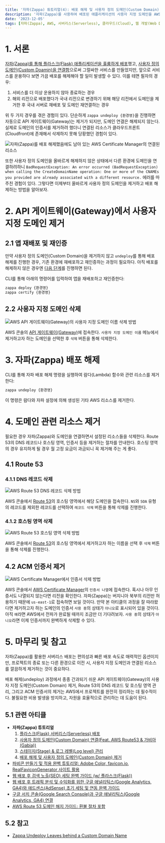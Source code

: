 ```yaml
---
title: '자파(Zappa) 튜토리얼(4): 배포 해제 및 사용자 정의 도메인(Custom Domain) 제거'
description: '자파(Zappa)를 사용하여 배포된 애플리케이션의 사용자 지정 도메인을 AWS에서 안전하게 제거하는 방법을 단계별로 안내한다. 배포 해제(Undeploy) 후에도 남아있는 도메인을 제거하여 깔끔하게 프로젝트 종료 및 리전 변경 시 재배포 전의 클린업 방법을 배운다.'
date: '2023-12-05'
tags: [자파(Zappa), AWS, 서버리스(Serverless), 클라우드(Cloud), 웹 개발(Web Development), 사용자 정의 도메인(Custom Domain), 클라우드프론트(Cloudfront), ACM]
---
```

# 1. 서론

[자파(Zappa)를 통해 플라스크(Flask) 애플리케이션을 훌륭하게 배포](/zappa-flask-serverless-deployment)했고, [사용자 정의 도메인(Custom Doamin)을 연결함](/zappa-custom-domain-route53-gabia)으로써 그럴싸한 서비스를 만들었지만, 앞으로 서비스를 운용하다 보면 가끔 배포를 해제해야 할 일이 발생할 수 있다. 이를 테면 필자의 경우:

1. 서비스를 더 이상 운용하지 않아 종료하는 경우
2. 해외 리전으로 배포했다가 국내 리전으로 변경하기 위해 해당 리전에서 도메인을 제거한 후 국내 서버로 재배포 및 도메인 재연결하는 경우

위 두 가지 경우를 겪은 경험이 있다. 단순하게 `zappa undeploy {환경명}`을 진행하면 자동으로 API 게이트웨이(Gateway)는 제거가 되지만, 도메인 연결은 해제되지 않는다. 실제로 도메인의 인증서를 제거하려 했더니 연결된 리소스가 클라우드프론트(Cloudfront)에 존재해서 삭제하지 못해 당황했던 경험이 있다.

![자파(Zappa)를 배포 해제했음에도 남아 있는 AWS Certificate Manager의 연결된 리소스](https://yoonminlee-blog-image.s3.ap-northeast-2.amazonaws.com/zappa-undeploy-custom-domain-removal-1.png)

또한 사용자 정의 도메인을 올바르게 해제하지 않은 상태에서 다른 환경에 도메인을 연결하려하니 `BadRequestException: An error occurred (BadRequestException) when calling the CreateDomainName operation: One or more of the CNAMEs you provided are already associated with a different resource.` 에러를 마주친 경험이 있다. 그렇다면 이제부터 올바르게 사용자 정의 도메인을 제거하고 배포 해제하는 방법을 알아보자.


# 2. API 게이트웨이(Gateway)에서 사용자 지정 도메인 제거

## 2.1 앱 재배포 및 재인증 

만약 사용자 정의 도메인(Custom Domain)을 제거하지 않고 `undeploy`를 통해 배포 해제를 진행한 경우, 기존 환경에 재배포하고 재인증하는 과정이 필요하다. 아직 배포를 해제하지 않은 경우엔 [다음 단계](#22)를 진행하면 된다.

CLI를 통해 아래의 명령어를 입력하여 앱을 재배포하고 재인증한다:

```sh
zappa deploy {환경명}
zappa certify {환경명}
```

## 2.2 사용자 지정 도메인 삭제

![AWS API 게이트웨이(Gateway)의 사용자 지정 도메인 이름 삭제 방법](https://yoonminlee-blog-image.s3.ap-northeast-2.amazonaws.com/zappa-undeploy-custom-domain-removal-2.png)

AWS 콘솔의 [API 게이트웨이(Gateway)](https://ap-northeast-2.console.aws.amazon.com/apigateway)에 접속한다. `사용자 지정 도메인 이름` 메뉴에서 제거하고자 하는 도메인을 선택한 후 `삭제` 버튼을 통해 삭제한다.

# 3. 자파(Zappa) 배포 해제

CLI를 통해 자파 배포 해제 명령을 실행하여 람다(Lambda) 함수와 관련 리소스를 제거한다:

```sh
zappa undeploy {환경명}
```

이 명령은 람다와 자파 설정에 의해 생성된 기타 AWS 리소스를 제거한다.

# 4. 도메인 관련 리소스 제거

필요한 경우 자파(Zappa)와 도메인을 연결하면서 설정된 리소스들을 삭제한다. Route 53의 DNS 레코드나 호스팅 영역, 인증서 등을 제거하는 절차를 안내한다. 호스팅 영역의 경우 유지하게 될 경우 월 고정 요금이 과금되니 꼭 제거해 주는 게 좋다.

## 4.1 Route 53

### 4.1.1 DNS 레코드 삭제

![AWS Route 53 DNS 레코드 삭제 방법](https://yoonminlee-blog-image.s3.ap-northeast-2.amazonaws.com/zappa-undeploy-custom-domain-removal-3.png)

AWS 콘솔에서 [Route 53](https://us-east-1.console.aws.amazon.com/route53)의 호스팅 영역에서 해당 도메인을 접속한다. `NS`와 `SOA` 유형의 레코드를 제외한 레코드를 선택하여 `레코드 삭제` 버튼을 통해 삭제를 진행한다.

### 4.1.2 호스팅 영역 삭제

![AWS Route 53 호스팅 영역 삭제 방법](https://yoonminlee-blog-image.s3.ap-northeast-2.amazonaws.com/zappa-undeploy-custom-domain-removal-4.png)

AWS 콘솔에서 [Route 53](https://us-east-1.console.aws.amazon.com/route53)의 호스팅 영역에서 제거하고자 하는 이름을 선택 후 `삭제` 버튼을 통해 삭제를 진행한다.

## 4.2 ACM 인증서 제거

![AWS Certificate Manager에서 인증서 삭제 방법](https://yoonminlee-blog-image.s3.ap-northeast-2.amazonaws.com/zappa-undeploy-custom-domain-removal-5.png)

AWS 콘솔에서 [AWS Certificate Manager](https://us-east-1.console.aws.amazon.com/acm)의 `인증서 나열`에 접속한다. 혹시나 아무 인증서도 나열되지 않는다면 리전을 확인한다. 자파(Zappa)는 버지니아 북부의 리전만 허용하기 때문에 `us-east-1`로 접속하면 보일 것이다. 만약 본 아티클의 과정을 잘 따라왔다면 제거하고자 하는 도메인의 인증서 `사용 중`의 상태가 `아니오`로 표시되어 있을 것이다. 아직 `예`라면 AWS에서 전파가 완료될 때까지 조금만 더 기다려보자. `사용 중`의 상태가 `아니오`라면 이제 인증서까지 완벽하게 삭제할 수 있다.

# 5. 마무리 및 참고

자파(Zappa)를 활용한 서버리스 배포는 편의성과 빠른 배포 속도로 매력적인 옵션이지만, 프로젝트의 종료 또는 다른 환경으로 이전 시, 사용자 지정 도메인과 연결된 리소스를 깔끔하게 제거하는 것이 중요하다.

배포 해제(undeploy) 과정에서 종종 간과되기 쉬운 API 게이트웨이(Gateway)의 사용자 지정 도메인(Custom Domain) 제거, Route 53의 DNS 레코드 및 호스팅 영역 관리, 그리고 ACM 인증서의 제거는 AWS에서 프로젝트를 완전히 정리하는 데 필수적이다. 불필요한 비용 발생을 방지하고, 자원을 효율적으로 관리하는 데 도움이 된다.

## 5.1 관련 아티클

- **자파(Zappa) 튜토리얼**
    1. [플라스크(Flask) 서버리스(Serverless) 배포](/zappa-flask-serverless-deployment)
    2. [사용자 정의 도메인(Custom Domain) 연결(Feat. AWS Route53 & 가비아(Gabia))](/zappa-custom-domain-route53-gabia)
    3. [스테이지(Stage) & 로그 레벨(Log level) 관리](/zappa-stage-log-level-management)
    4. [배포 해제 및 사용자 정의 도메인(Custom Domain) 제거](/zappa-undeploy-custom-domain-removal)
- [파비콘 만들기 및 적용 완벽 튜토리얼: Adobe Color, favicon.io, RealFaviconGenerator 사이트 활용](/favicon-creation-tutorial)
- [웹 배포 후 검색 노출(SEO) 세팅 완벽 가이드 (w/ 플라스크(Flask))](/web-deployment-seo-guide)
- [웹 배포 후 트래픽 분석 및 수익화를 위한 구글 애널리틱스(Google Analytics, GA4)와 애드센스(AdSense) 초기 세팅 및 연동 완벽 가이드](/google-analytics-adsense-setup-guide)
- [구글 서치 콘솔(Google Search Console)과 구글 애널리틱스(Google Analytics, GA4) 연결](/connect-google-search-console-analytics)
- [AWS Route 53 도메인 해지 가이드: 환불 절차 포함](/route-53-domain-cancellation-guide)


## 5.2 참고

- [Zappa Undeploy Leaves behind a Custom Domain Name](https://github.com/Miserlou/Zappa/issues/1276)